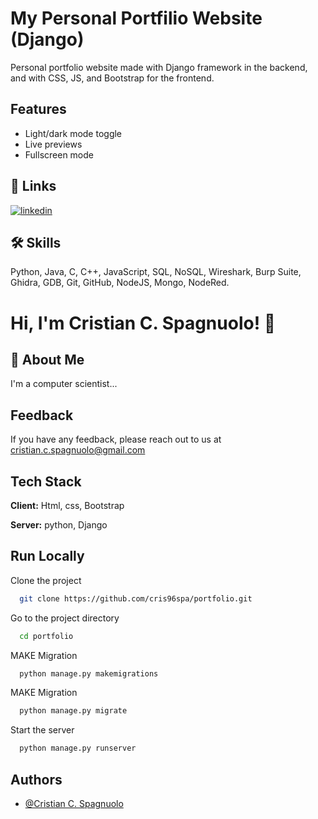 #
# My Personal Portfilio Website (Django)

Personal portfolio website made with Django framework in the backend, and with CSS, JS, and Bootstrap for the frontend. 

## Features

- Light/dark mode toggle
- Live previews
- Fullscreen mode


## 🔗 Links
[![linkedin](https://img.shields.io/badge/linkedin-0A66C2?style=for-the-badge&logo=linkedin&logoColor=white)](https://www.linkedin.com/in/cristian-c-spagnuolo-198aba1b9/)


## 🛠 Skills
Python, Java, C, C++, JavaScript, SQL, NoSQL, Wireshark, Burp Suite, Ghidra, GDB, Git, GitHub, NodeJS, Mongo, NodeRed.



# Hi, I'm Cristian C. Spagnuolo! 👋


## 🚀 About Me
I'm a computer scientist...


## Feedback

If you have any feedback, please reach out to us at cristian.c.spagnuolo@gmail.com


## Tech Stack

**Client:** Html, css, Bootstrap

**Server:** python, Django


## Run Locally

Clone the project

```bash
  git clone https://github.com/cris96spa/portfolio.git
```

Go to the project directory

```bash
  cd portfolio
```

MAKE  Migration

```bash
  python manage.py makemigrations
```

MAKE  Migration

```bash
  python manage.py migrate     
```
Start the server

```bash
  python manage.py runserver     
```


## Authors

- [@Cristian C. Spagnuolo](https://github.com/cris96spa)

